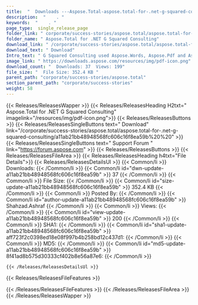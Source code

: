 ```yaml
---
title:  "  Downloads ---Aspose.Total-aspose.total-for-.net-g-squared-consulting . " 
description:  "    . " 
keywords:  "    . " 
page_type:  single_release_page
folder_link: " corporate/success-stories/aspose.total/aspose.total-for-.net-g-squared-consulting/"
folder_name: " Aspose.Total for .NET G Squared Consulting"
download_link: " /corporate/success-stories/aspose.total/aspose.total-for-.net-g-squared-consulting/a11ab21bb48948568fc606c16f8ea59b"
download_text: " Download"
Intro_text: " G Squared Consulting used Aspose.Words, Aspose.Pdf and Aspose.Forms mainly to he..."
image_link: " https://downloads.aspose.com/resources/img/pdf-icon.png"
download_count: "  Downloads: 37  Views: 199"
file_size: "  File Size: 352.4 KB "
parent_path: "corporate/success-stories/aspose.total"
section_parent_path: "corporate/success-stories"
weight: 58 
---
```


{{< Releases/ReleasesWapper >}}
  {{< Releases/ReleasesHeading H2txt=" Aspose.Total for .NET G Squared Consulting" imagelink="/resources/img/pdf-icon.png">}}
  {{< Releases/ReleasesButtons >}}
    {{< Releases/ReleasesSingleButtons text=" Download" link="/corporate/success-stories/aspose.total/aspose.total-for-.net-g-squared-consulting/a11ab21bb48948568fc606c16f8ea59b%20%20" >}}
    {{< Releases/ReleasesSingleButtons text=" Support Forum " link="https://forum.aspose.com" >}}
  {{< Releases/ReleasesButtons >}}
  {{< Releases/ReleasesFileArea >}}
    {{< Releases/ReleasesHeading h4txt="File Details">}}
    {{< Releases/ReleasesDetailsUl >}}
            {{< Common/li  >}} Downloads: {{< /Common/li >}} 
      {{< Common/li id="dwn-update-a11ab21bb48948568fc606c16f8ea59b" >}} 37 {{< /Common/li >}} 
      {{< Common/li  >}} File Size: {{< /Common/li >}} 
      {{< Common/li id="size-update-a11ab21bb48948568fc606c16f8ea59b" >}} 352.4 KB {{< /Common/li >}} 
      {{< Common/li  >}} Posted By: {{< /Common/li >}} 
      {{< Common/li id="author-update-a11ab21bb48948568fc606c16f8ea59b" >}} Shahzad.Ashraf {{< /Common/li >}} 
      {{< Common/li  >}} Views: {{< /Common/li >}} 
      {{< Common/li id="view-update-a11ab21bb48948568fc606c16f8ea59b" >}} 200 {{< /Common/li >}} 
      {{< Common/li  >}} SHA1: {{< /Common/li >}} 
      {{< Common/li id="sha1-update-a11ab21bb48948568fc606c16f8ea59b" >}} aff723f2c0398ed18e08f997b4b258bd12c437d1: {{< /Common/li >}} 
      {{< Common/li  >}} MD5: {{< /Common/li >}} 
      {{< Common/li id="md5-update-a11ab21bb48948568fc606c16f8ea59b" >}} 8f41ad8b575d30333cf402b8e56a87e6: {{< /Common/li >}} 

    {{< /Releases/ReleasesDetailsUl >}}

  {{< Releases/ReleasesFileFeatures >}}
      
  {{< /Releases/ReleasesFileFeatures >}}
 {{< /Releases/ReleasesFileArea >}}
{{< /Releases/ReleasesWapper >}}


